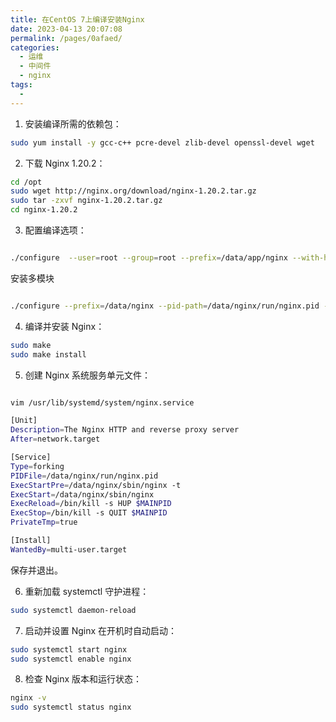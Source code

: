 ```yaml
---
title: 在CentOS 7上编译安装Nginx
date: 2023-04-13 20:07:08
permalink: /pages/0afaed/
categories:
  - 运维
  - 中间件
  - nginx
tags:
  - 
---
```


1. 安装编译所需的依赖包：

```bash
sudo yum install -y gcc-c++ pcre-devel zlib-devel openssl-devel wget

```

2. 下载 Nginx 1.20.2：

```bash
cd /opt
sudo wget http://nginx.org/download/nginx-1.20.2.tar.gz
sudo tar -zxvf nginx-1.20.2.tar.gz
cd nginx-1.20.2

```

3. 配置编译选项：

```bash

./configure  --user=root --group=root --prefix=/data/app/nginx --with-http_stub_status_module --with-http_ssl_module --with-http_v2_module --with-pcre --with-stream
```

安装多模块

```bash

./configure --prefix=/data/nginx --pid-path=/data/nginx/run/nginx.pid --user=root --group=root --with-compat --with-file-aio --with-threads --with-http_addition_module --with-http_auth_request_module --with-http_dav_module --with-http_flv_module --with-http_gunzip_module --with-http_gzip_static_module --with-http_mp4_module --with-http_random_index_module --with-http_realip_module --with-http_secure_link_module --with-http_slice_module --with-http_ssl_module --with-http_stub_status_module --with-http_sub_module --with-http_v2_module --with-mail --with-mail_ssl_module --with-stream --with-stream_realip_module --with-stream_ssl_module --with-stream_ssl_preread_module
```

4. 编译并安装 Nginx：

```bash
sudo make
sudo make install
```

5. 创建 Nginx 系统服务单元文件：

```bash

vim /usr/lib/systemd/system/nginx.service

[Unit]
Description=The Nginx HTTP and reverse proxy server
After=network.target

[Service]
Type=forking
PIDFile=/data/nginx/run/nginx.pid
ExecStartPre=/data/nginx/sbin/nginx -t
ExecStart=/data/nginx/sbin/nginx
ExecReload=/bin/kill -s HUP $MAINPID
ExecStop=/bin/kill -s QUIT $MAINPID
PrivateTmp=true

[Install]
WantedBy=multi-user.target


```

保存并退出。

6. 重新加载 systemctl 守护进程：

```bash
sudo systemctl daemon-reload

```

7. 启动并设置 Nginx 在开机时自动启动：

```bash
sudo systemctl start nginx
sudo systemctl enable nginx
```

8. 检查 Nginx 版本和运行状态：

```bash
nginx -v
sudo systemctl status nginx
```
